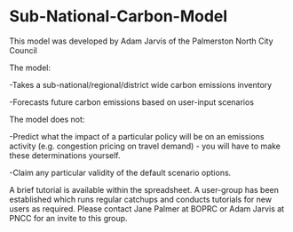 # Sub-National-Carbon-Model

This model was developed by Adam Jarvis of the Palmerston North City Council

The model:

  -Takes a sub-national/regional/district wide carbon emissions inventory
  
  -Forecasts future carbon emissions based on user-input scenarios

The model does not:

  -Predict what the impact of a particular policy will be on an emissions activity (e.g. congestion pricing on travel demand) - you will have to make these determinations yourself.
  
  -Claim any particular validity of the default scenario options.

A brief tutorial is available within the spreadsheet. A user-group has been established which runs regular catchups and conducts tutorials for new users as required. 
Please contact Jane Palmer at BOPRC or Adam Jarvis at PNCC for an invite to this group.

